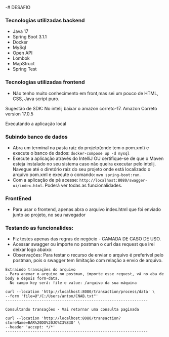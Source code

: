 -# DESAFIO

### Tecnologias utilizadas backend
- Java 17
- Spring Boot 3.1.1
- Docker
- MySql
- Open API
- Lombok
- MapStruct
- Spring Test
### Tecnologias utilizadas frontend
- Não tenho muito conhecimento em front,mas sei um pouco de HTML, CSS, Java script puro.

Sugestão de SDK: No intelij baixar o amazon correto-17. Amazon Correto version 17.0.5


Executando a aplicação local

### Subindo banco de dados

- Abra um terminal na pasta raiz do projeto(onde tem o pom.xml) e execute o banco de dados:  `docker-compose up -d mysql`
- Execute a aplicação através do IntelliJ OU certifique-se de que o Maven esteja instalado no seu sistema caso não queira executar pelo intelij.
  Navegue até o diretório raiz do seu projeto onde está localizado o arquivo pom.xml e execute o comando: `mvn spring-boot:run`.
- Com a aplicação de pé acesse: `http://localhost:8080/swagger-ui/index.html`. Poderá ver todas as funcionalidades.

### FrontEned
- Para usar o frontend, apenas abra o arquivo index.html que foi enviado junto ao projeto, no seu navegador

### Testando as funcionalides:
- Fiz testes apenas das regras de negócio - CAMADA DE CASO DE USO.
- Acessar swagger ou importe no postman o curl das request que irei deixar logo abaixo:
- Observações: Para testar o recurso de enviar o arquivo é preferível pelo postman, pois o swagger tem limitação com relação a envio de arquivo.
```
Extraindo transações do arquivo
- Para anexar o arquivo no postman, importe esse request, vá no aba de body e depois form-data.
  No campo key será: file e value: /arquivo da sua máquina

curl --location 'http://localhost:8080/transaction/process/data' \
--form 'file=@"/C:/Users/anton/CNAB.txt"'
---------------------------------------------------------------

Consultando transações - Vai retornar uma consulta paginada

curl --location 'http://localhost:8080/transaction?storeName=BAR%20DO%20JO%C3%83O' \
--header 'accept: */*'
---------------------------------------------------------------
```

